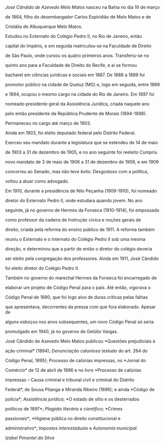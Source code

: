 

*José Cândido de Azevedo Melo Matos* nasceu na Bahia no dia 19 de março

de 1864, filho do desembargador Carlos Espiridião de Melo Matos e de

Cristália de Albuquerque Melo Matos.



Estudou no Externato do Colégio Pedro II, no Rio de Janeiro, então

capital do Império, e em seguida matriculou-se na Faculdade de Direito

de São Paulo, onde cursou os quatro primeiros anos. Transferiu-se no

quinto ano para a Faculdade de Direito do Recife, e aí se formou

bacharel em ciências jurídicas e sociais em 1887. De 1888 a 1889 foi

promotor público na cidade de Queluz (MG) e, logo em seguida, entre 1889

e 1894, ocupou o mesmo cargo na cidade do Rio de Janeiro. Em 1897 foi

nomeado presidente geral da Assistência Jurídica, criada naquele ano

pelo então presidente da República Prudente de Morais (1894-1898).

Permaneceu no cargo até março de 1903.



Ainda em 1903, foi eleito deputado federal pelo Distrito Federal.

Exerceu seu mandato durante a legislatura que se estendeu de 14 de maio

de 1903 a 31 de dezembro de 1905, e no ano seguinte foi reeleito Cumpriu

novo mandato de 3 de maio de 1906 a 31 de dezembro de 1908, e em 1909

concorreu ao Senado, mas não teve êxito. Desgostoso com a política,

voltou a atuar como advogado.



Em 1910, durante a presidência de Nilo Peçanha (1909-1910), foi nomeado

diretor do Externato Pedro II, onde estudara quando jovem. No ano

seguinte, já no governo de Hermes da Fonseca (1910-1914), foi empossado

como professor da cadeira de Instrução cívica e noções gerais de

direito, criada pela reforma do ensino público de 1911. A reforma também

reuniu o Externato e o Internato do Colégio Pedro II sob uma mesma

direção, e determinou que a partir de então o diretor do colégio deveria

ser eleito pela congregação dos professores. Ainda em 1911, José Cândido

foi eleito diretor do Colégio Pedro II.



Também no governo do marechal Hermes da Fonseca foi encarregado de

elaborar um projeto de Código Penal para o país. Até então, vigorava o

Código Penal de 1890, que foi logo alvo de duras críticas pelas falhas

que apresentava, decorrentes da pressa com que fora elaborado. Apesar de

alguns esboços nos anos subsequentes, um novo Código Penal só seria

promulgado em 1940, já no governo de Getúlio Vargas.



José Cândido de Azevedo Melo Matos publicou *Questões prejudiciais à

ação criminal* (1894); *Denunciação caluniosa* (estudo do art. 264 do

Código Penal, 1895); Processo de calúnias impressas, no *Jornal do

Comércio* de 12 de abril de 1896 e no livro *Processo de calúnias

impressas – Causa criminal e tribunal civil e criminal do Distrito

Federal*, de Sousa Pitanga e Miranda Ribeiro (1896); e ainda *Código de

polícia*; *Assistência jurídica*; *O estado de sítio e os desterrados

políticos de 1897*; *Plagiato literário e científico*; *Crimes

passionais*; *Higiene pública no direito constitucional e

administrativo*; *Impostos interestaduais* e *Autonomia municipal*.



*Izabel Pimentel da Silva*



